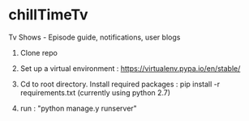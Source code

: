 # chillTimeTv
Tv Shows - Episode guide, notifications, user blogs 

1) Clone repo

2) Set up a virtual environment : https://virtualenv.pypa.io/en/stable/

3) Cd to root directory. Install required packages : pip install -r requirements.txt 
(currently using python 2.7)

4) run : "python manage.y runserver"

